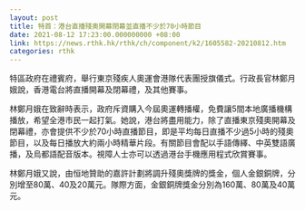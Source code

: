 ```yaml
---
layout: post
title: 特首：港台直播殘奧開幕閉幕並直播不少於70小時節目
date: 2021-08-12 17:23:00.000000000 +08:00
link: https://news.rthk.hk/rthk/ch/component/k2/1605582-20210812.htm
categories: rthk
---
```


特區政府在禮賓府，舉行東京殘疾人奧運會港隊代表團授旗儀式。行政長官林鄭月娥說，香港電台將直播開幕及閉幕禮，及其他賽事。

林鄭月娥在致辭時表示，政府斥資購入今屆奧運轉播權，免費讓5間本地廣播機構播放，希望全港市民一起打氣。她說，港台將盡用能力，除了直播東京殘奧開幕及閉幕禮，亦會提供不少於70小時直播節目，即是平均每日直播不少過5小時的殘奧節目，以及每日播放大約兩小時精華片段。有關節目會配以手語傳繹、中英雙語廣播，及烏都語配音版本。視障人士亦可以透過港台手機應用程式欣賞賽事。

林鄭月娥又說，由恒地贊助的嘉許計劃將調升殘奧獎牌的獎金，個人金銀銅牌，分別增至80萬、40及20萬元。隊際方面，金銀銅牌獎金分別為160萬、80萬及40萬元。
